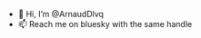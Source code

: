 - 👋 Hi, I’m @ArnaudDlvq
- 📫 Reach me on bluesky with the same handle

<!---
ArnaudDlvq/ArnaudDlvq is a ✨ special ✨ repository because its `README.md` (this file) appears on your GitHub profile.
You can click the Preview link to take a look at your changes.
--->
